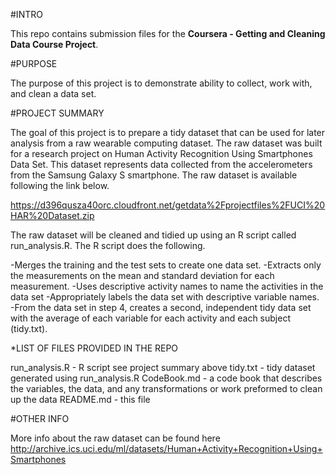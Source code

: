#INTRO

This repo contains submission files for the **Coursera - Getting and Cleaning Data Course Project**.

#PURPOSE

The purpose of this project is to demonstrate ability to collect, work with, and clean a data set.

#PROJECT SUMMARY

The goal of this project is to prepare a tidy dataset that can be used for later analysis from a raw wearable computing dataset. The raw dataset was built 
for a research project on Human Activity Recognition Using Smartphones Data Set. This dataset represents data collected from the accelerometers from the Samsung
Galaxy S smartphone. The raw dataset is available following the link below.

https://d396qusza40orc.cloudfront.net/getdata%2Fprojectfiles%2FUCI%20HAR%20Dataset.zip

The raw dataset will be cleaned and tidied up using an R script called run_analysis.R. The R script does the following.

-Merges the training and the test sets to create one data set.
-Extracts only the measurements on the mean and standard deviation for each measurement.
-Uses descriptive activity names to name the activities in the data set
-Appropriately labels the data set with descriptive variable names.
-From the data set in step 4, creates a second, independent tidy data set with the average of each variable for each activity and each subject (tidy.txt).

*LIST OF FILES PROVIDED IN THE REPO

run_analysis.R - R script see project summary above
tidy.txt - tidy dataset generated using run_analysis.R
CodeBook.md - a code book that describes the variables, the data, and any transformations or work preformed to clean up the data
README.md - this file

#OTHER INFO

More info about the raw dataset can be found here http://archive.ics.uci.edu/ml/datasets/Human+Activity+Recognition+Using+Smartphones



